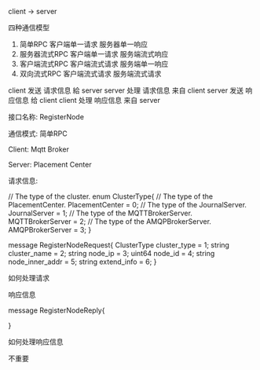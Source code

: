 client -> server

四种通信模型
1. 简单RPC 客户端单一请求 服务器单一响应
2. 服务器流式RPC 客户端单一请求 服务端流式响应
3. 客户端流式RPC 客户端流式请求 服务端单一响应
4. 双向流式RPC 客户端流式请求 服务端流式请求

client 发送 请求信息 給 server
server 处理 请求信息 来自 client
server 发送 响应信息 给 client
client 处理 响应信息 来自 server



接口名称: RegisterNode

通信模式: 简单RPC

Client: Mqtt Broker

Server: Placement Center

请求信息:

// The type of the cluster.
enum ClusterType{
// The type of the PlacementCenter.
PlacementCenter = 0;
// The type of the JournalServer.
JournalServer = 1;
// The type of the MQTTBrokerServer.
MQTTBrokerServer = 2;
// The type of the AMQPBrokerServer.
AMQPBrokerServer = 3;
}

message RegisterNodeRequest{
ClusterType cluster_type = 1;
string cluster_name = 2;
string node_ip = 3;
uint64 node_id = 4;
string node_inner_addr = 5;
string extend_info = 6;
}

如何处理请求




响应信息

message RegisterNodeReply{

}

如何处理响应信息

不重要
